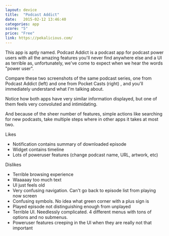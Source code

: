 ```yaml
---
layout: device
title:  "Podcast Addict"
date:   2015-02-12 13:46:40
categories: app
score: "5"
price: "Free"
link: https://pekalicious.com/
---
```

This app is aptly named. Podcast Addict is a podcast app for podcast power users with all the amazing features you'll never find anywhere else and a UI as terrible as, unfortunately, we've come to expect when we hear the words "power user".

Compare these two screenshots of the same podcast series, one from Podcast Addict (left) and one from Pocket Casts (right) , and you'll immediately understand what I'm talking about.

Notice how both apps have very similar information displayed, but one of them feels very convoluted and intimidating.

And because of the sheer number of features, simple actions like searching for new podcasts, take multiple steps where in other apps it takes at most two. 

Likes
- Notification contains summary of downloaded episode
- Widget contains timeline
- Lots of poweruser features (change podcast name, URL, artwork, etc)

Dislikes
- Terrible browsing experience
- Waaaaay too much text
- UI just feels old
- Very confusing navigation. Can't go back to episode list from playing now screen
- Confusing symbols. No idea what green corner with a plus sign is
- Played episode not distinguishing enough from unplayed
- Terrible UI. Needlessly complicated. 4 different menus with tons of options and no submenus.
- Poweruser features creeping in the UI when they are really not that important